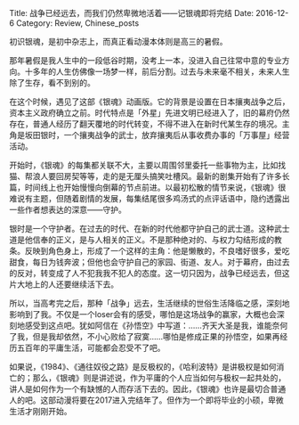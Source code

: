 Title: 战争已经远去，而我们仍然卑微地活着——记银魂即将完结
Date: 2016-12-6
Category: Review, Chinese_posts


初识银魂，是初中杂志上，而真正看动漫本体则是高三的暑假。

那年暑假是我人生中的一段低谷时期，没考上一本，没进入自己往常中意的专业方向。十多年的人生仿佛像一场梦一样，前后分割。过去与未来毫不相关，未来人生除了生存，看不到别的。

在这个时候，遇见了这部《银魂》动画版。它的背景是设置在日本攘夷战争之后，资本主义政府确立之前。时代特点是「外星」先进文明已经进入了，旧的幕府仍然存在，普通人经历了翻天覆地的时代转变，不得不进入在新时代某生存的境况。主角是坂田银时，一个攘夷战争的武士，放弃攘夷后从事收费办事的「万事屋」经营活动。

开始时，《银魂》的每集都关联不大，主要以周围邻里委托一些事物为主，比如找猫、帮浪人要回房契等等，走的是无厘头搞笑吐槽风。最新的剧集开始有了许多长篇，时间线上也开始慢慢向倒幕的节点前进。以最初松散的情节来说，《银魂》很难说有主题，但随着剧情的发展，每集结尾很多鸡汤式的点评话语中，隐约透露出一些作者想表达的深意——守护。

银时是一个守护者。在过去的时代、在新的时代他都守护自己的武士道。这种武士道是他信奉的正义，是与人相关的正义。不是那种绝对的、与权力勾结形成的教条。反映到角色身上，形成了一个这样的主角：他是懒散的，不良嗜好很多，爱吃甜食，每日为钱奔波；但他也会守护自己的家园、街道、友人。对于幕府，由过去的反对，转变成了人不犯我我不犯人的态度。这一切只因为，战争已经远去，但这片大地上的人还要继续活下去。

所以，当高考完之后，那种「战争」远去，生活继续的世俗生活降临之感，深刻地影响到了我。不仅是一个loser会有的感受，哪怕是这场战争的赢家，大概也会深刻地感受到这点吧。犹如阿信在《孙悟空》中写道：……齐天大圣是我，谁能奈何了我，但是我却依然，不小心败给了寂寞……哪怕是修成正果的孙悟空，如果再经历五百年的平庸生活，可能都会忍受不了吧。

如果说，《1984》、《通往奴役之路》是反极权的，《哈利波特》是讲极权是如何消亡的；那么，《银魂》则是讲述说，作为平庸的个人应当如何与极权一起共处的，讲人是如何作为一个有缺憾的人而存活下去的。因此，《银魂》也许是最切合普通人的吧。这部动漫将要在2017进入完结年了。但作为一个即将毕业的小硕，卑微生活才刚刚开始。
